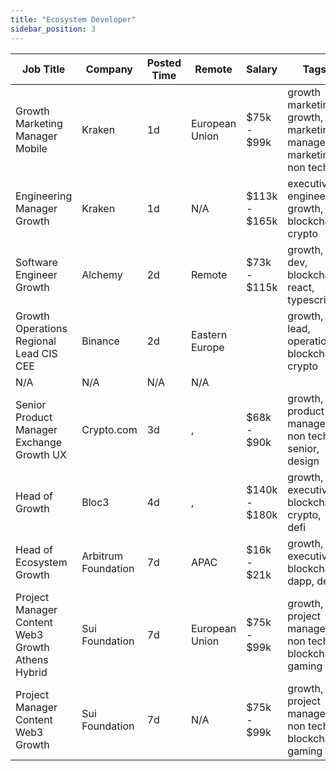 ```yaml
---
title: "Ecosystem Developer"
sidebar_position: 3
---
```


| Job Title | Company | Posted Time | Remote | Salary | Tags | Apply Link |
|-----------|---------|-------------|--------|--------|------|------------|
| Growth Marketing Manager Mobile | Kraken | 1d | European Union | $75k - $99k | growth marketing, growth, marketing manager, marketing, non tech | [Apply](https://web3.career/growth-marketing-manager-mobile-kraken/96430) |
| Engineering Manager Growth | Kraken | 1d | N/A | $113k - $165k | executive, engineer, growth, blockchain, crypto | [Apply](https://web3.career/engineering-manager-growth-kraken/96424) |
| Software Engineer Growth | Alchemy | 2d | Remote | $73k - $115k | growth, dev, blockchain, react, typescript | [Apply](https://web3.career/software-engineer-growth-alchemy/58033) |
| Growth Operations Regional Lead CIS CEE | Binance | 2d | Eastern Europe |  | growth, lead, operations, blockchain, crypto | [Apply](https://web3.career/growth-operations-regional-lead-cis-cee-binance/96318) |
| N/A | N/A | N/A | N/A |  |  | [Apply](https://web3.career/metana) |
| Senior Product Manager Exchange Growth UX | Crypto.com | 3d | , | $68k - $90k | growth, product manager, non tech, senior, design | [Apply](https://web3.career/senior-product-manager-exchange-growth-ux-crypto-com/96178) |
| Head of Growth | Bloc3 | 4d | , | $140k - $180k | growth, executive, blockchain, crypto, defi | [Apply](https://web3.career/head-of-growth-bloc3/96135) |
| Head of Ecosystem Growth | Arbitrum Foundation | 7d | APAC | $16k - $21k | growth, executive, blockchain, dapp, defi | [Apply](https://web3.career/head-of-ecosystem-growth-arbitrumfoundation/95950) |
| Project Manager Content Web3 Growth Athens Hybrid | Sui Foundation | 7d | European Union | $75k - $99k | growth, project manager, non tech, blockchain, gaming | [Apply](https://web3.career/project-manager-for-content-web3-growth-athens-hybrid-suifoundation/95928) |
| Project Manager Content Web3 Growth | Sui Foundation | 7d | N/A | $75k - $99k | growth, project manager, non tech, blockchain, gaming | [Apply](https://web3.career/project-manager-for-content-web3-growth-suifoundation/95926) |
